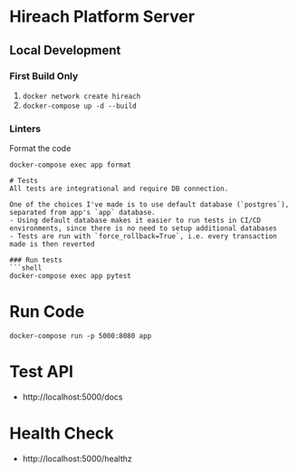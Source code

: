 # Hireach Platform Server

## Local Development

### First Build Only
1. `docker network create hireach`
2. `docker-compose up -d --build`

### Linters
Format the code
```shell
docker-compose exec app format
```


```
# Tests
All tests are integrational and require DB connection.

One of the choices I've made is to use default database (`postgres`), separated from app's `app` database.
- Using default database makes it easier to run tests in CI/CD environments, since there is no need to setup additional databases
- Tests are run with `force_rollback=True`, i.e. every transaction made is then reverted

### Run tests
```shell
docker-compose exec app pytest
```

# Run Code
```shell
docker-compose run -p 5000:8080 app
```

# Test API
*  http://localhost:5000/docs

# Health Check
*  http://localhost:5000/healthz
